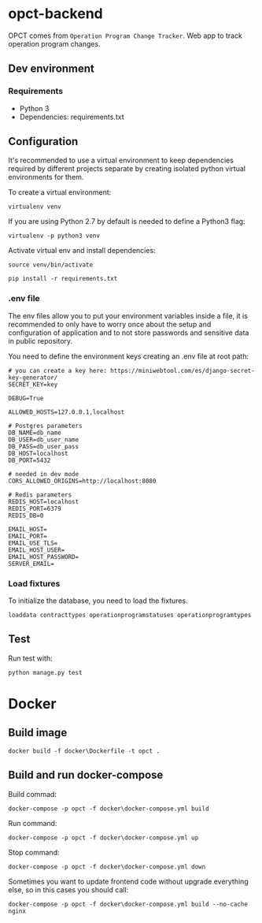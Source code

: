 # opct-backend

OPCT comes from `Operation Program Change Tracker`. Web app to track operation program changes.

## Dev environment

### Requirements

- Python 3
- Dependencies: requirements.txt

## Configuration

It's recommended to use a virtual environment to keep dependencies required by different projects separate by creating isolated python virtual environments for them.

To create a virtual environment:

```
virtualenv venv
```
If you are using Python 2.7 by default is needed to define a Python3 flag:

```
virtualenv -p python3 venv
```

Activate virtual env and install dependencies:
```
source venv/bin/activate
 
pip install -r requirements.txt
```

### .env file
The env files allow you to put your environment variables inside a file, it is recommended to only have to worry once about the setup and configuration of application and to not store passwords and sensitive data in public repository.
 
You need to define the environment keys creating an .env file at root path:

```
# you can create a key here: https://miniwebtool.com/es/django-secret-key-generator/
SECRET_KEY=key

DEBUG=True

ALLOWED_HOSTS=127.0.0.1,localhost

# Postgres parameters
DB_NAME=db_name
DB_USER=db_user_name
DB_PASS=db_user_pass
DB_HOST=localhost
DB_PORT=5432

# needed in dev mode
CORS_ALLOWED_ORIGINS=http://localhost:8080

# Redis parameters
REDIS_HOST=localhost
REDIS_PORT=6379
REDIS_DB=0

EMAIL_HOST=
EMAIL_PORT=
EMAIL_USE_TLS=
EMAIL_HOST_USER=
EMAIL_HOST_PASSWORD=
SERVER_EMAIL=
```

### Load fixtures 
To initialize the database, you need to load the fixtures.

```
loaddata contracttypes operationprogramstatuses operationprogramtypes
```
## Test

Run test with:
```
python manage.py test
```

# Docker

## Build image

```
docker build -f docker\Dockerfile -t opct .
```

## Build and run docker-compose

Build commad:
```
docker-compose -p opct -f docker\docker-compose.yml build
```

Run command:
```
docker-compose -p opct -f docker\docker-compose.yml up
```

Stop command:
```
docker-compose -p opct -f docker\docker-compose.yml down
```

Sometimes you want to update frontend code without upgrade everything else, so in this cases you should call:
```
docker-compose -p opct -f docker\docker-compose.yml build --no-cache nginx
```